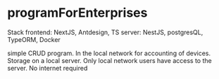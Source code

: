 # programForEnterprises

Stack
frontend: NextJS, Antdesign, TS
server: NestJS, postgresQL, TypeORM, Docker

simple CRUD program. 
In the local network for accounting of devices. 
Storage on a local server. Only local network users have access to the server. 
No internet required
